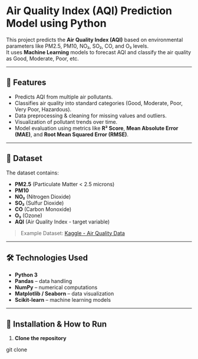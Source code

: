 # Air Quality Index (AQI) Prediction Model using Python

This project predicts the **Air Quality Index (AQI)** based on environmental parameters like PM2.5, PM10, NO₂, SO₂, CO, and O₃ levels.  
It uses **Machine Learning** models to forecast AQI and classify the air quality as Good, Moderate, Poor, etc.

---

## 📌 Features
- Predicts AQI from multiple air pollutants.
- Classifies air quality into standard categories (Good, Moderate, Poor, Very Poor, Hazardous).
- Data preprocessing & cleaning for missing values and outliers.
- Visualization of pollutant trends over time.
- Model evaluation using metrics like **R² Score**, **Mean Absolute Error (MAE)**, and **Root Mean Squared Error (RMSE)**.

---

## 📂 Dataset
The dataset contains:
- **PM2.5** (Particulate Matter < 2.5 microns)
- **PM10**
- **NO₂** (Nitrogen Dioxide)
- **SO₂** (Sulfur Dioxide)
- **CO** (Carbon Monoxide)
- **O₃** (Ozone)
- **AQI** (Air Quality Index - target variable)

> Example Dataset: [Kaggle - Air Quality Data](https://www.kaggle.com/)

---

## 🛠️ Technologies Used
- **Python 3**
- **Pandas** – data handling
- **NumPy** – numerical computations
- **Matplotlib / Seaborn** – data visualization
- **Scikit-learn** – machine learning models

---

## 🚀 Installation & How to Run

1. **Clone the repository**

git clone 
